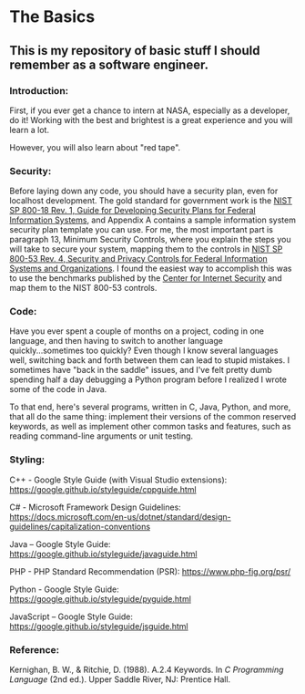 # The Basics
<h2>This is my repository of basic stuff I should remember as a software engineer.</h2>
<h3>Introduction:</h3>
<p>First, if you ever get a chance to intern at NASA, especially as a developer, do it! Working with the best and brightest is a great experience and you will learn a lot.</p>
<p>However, you will also learn about "red tape". </p>
<h3>Security:</h3>
<p>Before laying down any code, you should have a security plan, even for localhost development. The gold standard for government work is the <a href="https://csrc.nist.gov/publications/detail/sp/800-18/rev-1/final" title="NIST SP 800-18">NIST SP 800-18 Rev. 1, Guide for Developing Security Plans for Federal Information Systems</a>, and Appendix A contains a sample information system security plan template you can use.  For me, the most important part is paragraph 13, Minimum Security Controls, where you explain the steps you will take to secure your system, mapping them to the controls in <a href="https://csrc.nist.gov/publications/detail/sp/800-53/rev-4/final" title="NIST SP 800-53">NIST SP 800-53 Rev. 4, Security and Privacy Controls for Federal Information Systems and Organizations</a>. I found the easiest way to accomplish this was to use the benchmarks published by the <a href=" https://www.cisecurity.org/" title="Center for Internet Security">Center for Internet Security</a> and map them to the NIST 800-53 controls.</p>
<h3>Code:</h3>
<p>Have you ever spent a couple of months on a project, coding in one language, and then having to switch to another language quickly...sometimes too quickly? Even though I know several languages well, switching back and forth between them can lead to stupid mistakes. I sometimes have "back in the saddle" issues, and I've felt pretty dumb spending half a day debugging a Python program before I realized I wrote some of the code in Java.</p>
<p>To that end, here's several programs, written in C, Java, Python, and more, that all do the same thing: implement their versions of the common reserved keywords, as well as implement other common tasks and features, such as reading command-line arguments or unit testing.</p>
<h3>Styling:</h3>
<p>C++ - Google Style Guide (with Visual Studio extensions): <a href="https://google.github.io/styleguide/cppguide.html" title="Google Style Guide">https://google.github.io/styleguide/cppguide.html</a></p>
<p>C# - Microsoft Framework Design Guidelines: <a href="https://docs.microsoft.com/en-us/dotnet/standard/design-guidelines/capitalization-conventions" title="Microsoft Framework Design Guidelines">https://docs.microsoft.com/en-us/dotnet/standard/design-guidelines/capitalization-conventions</a></p>
<p>Java – Google Style Guide: <a href="https://google.github.io/styleguide/javaguide.html" title="Google Style Guide">https://google.github.io/styleguide/javaguide.html</a></p>
<p>PHP - PHP Standard Recommendation (PSR): <a href="https://www.php-fig.org/psr/" title="PHP Standard Recommendation (PSR)">https://www.php-fig.org/psr/</a></p>
<p>Python - Google Style Guide: <a href="https://google.github.io/styleguide/pyguide.html" title="Google Style Guide">https://google.github.io/styleguide/pyguide.html</a></p>
<p>JavaScript – Google Style Guide: <a href="https://google.github.io/styleguide/jsguide.html" title="Google Style Guide">https://google.github.io/styleguide/jsguide.html</a></p>
<h3>Reference:</h3>
<p>Kernighan, B. W., &amp; Ritchie, D. (1988). A.2.4 Keywords. In <i>C Programming Language</i> (2nd ed.). Upper Saddle River, NJ: Prentice Hall.</p>

